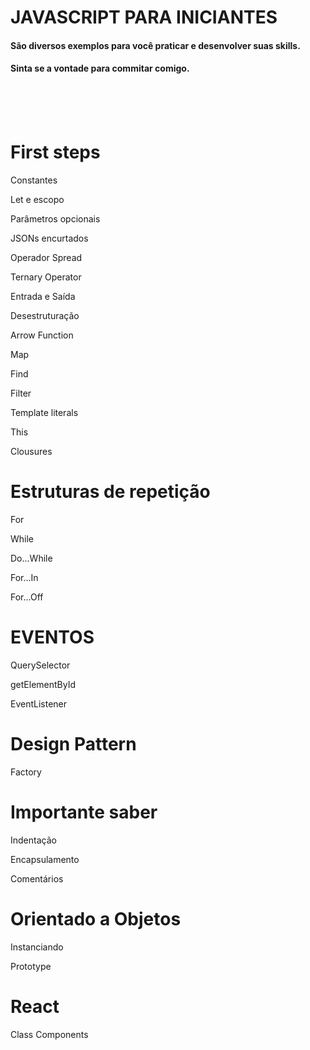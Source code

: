 # JAVASCRIPT PARA INICIANTES


#### São diversos exemplos para você praticar e desenvolver suas skills.
#### Sinta se a vontade para commitar comigo.
<br>
<br>
<br>

# First steps

Constantes

Let e escopo

Parâmetros opcionais

JSONs encurtados

Operador Spread

Ternary Operator

Entrada e Saída 

Desestruturação

Arrow Function

Map

Find

Filter

Template literals

This

Clousures

# Estruturas de repetição 

For 

While

Do...While

For...In

For...Off

# EVENTOS

QuerySelector

getElementById

EventListener

# Design Pattern

Factory

# Importante saber 

Indentação

Encapsulamento

Comentários 

# Orientado a Objetos

Instanciando 

Prototype

# React

Class Components
